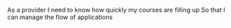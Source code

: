 As a provider
I need to know how quickly my courses are filling up
So that I can manage the flow of applications
